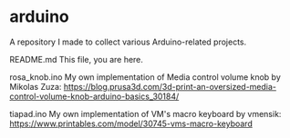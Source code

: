 # arduino
A repository I made to collect various Arduino-related projects.

README.md
This file, you are here.

rosa_knob.ino
My own implementation of Media control volume knob by Mikolas Zuza:
https://blog.prusa3d.com/3d-print-an-oversized-media-control-volume-knob-arduino-basics_30184/

tiapad.ino
My own implementation of VM's macro keyboard by vmensik:
https://www.printables.com/model/30745-vms-macro-keyboard
